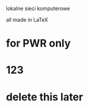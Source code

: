 lokalne sieci komputerowe

all made in LaTeX

for PWR only
=====

123
====

  delete this later
  ===
